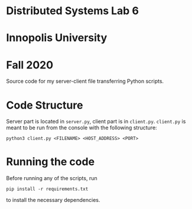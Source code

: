 # Distributed Systems Lab 6
# Innopolis University
# Fall 2020

Source code for my server-client file transferring Python scripts.

# Code Structure
Server part is located in `server.py`, client part is in `client.py`. `client.py` is meant to be run from the console with the following structure:
```
python3 client.py <FILENAME> <HOST_ADDRESS> <PORT>
```

# Running the code
Before running any of the scripts, run 

```
pip install -r requirements.txt
```

to install the necessary dependencies.


